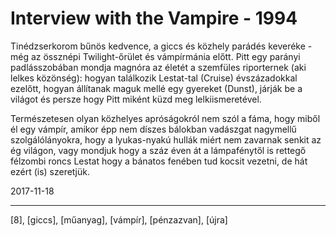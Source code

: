 # Interview with the Vampire - 1994

Tinédzserkorom bűnös kedvence, a giccs és közhely parádés keveréke - még az össznépi Twilight-őrület és vámpírmánia előtt. Pitt egy parányi padlásszobában mondja magnóra az életét a szemfüles riporternek (aki lelkes közönség): hogyan találkozik Lestat-tal (Cruise) évszázadokkal ezelőtt, hogyan állítanak maguk mellé egy gyereket (Dunst), járják be a világot és persze hogy Pitt miként küzd meg lelkiismeretével.

Természetesen olyan közhelyes apróságokról nem szól a fáma, hogy miből él egy vámpír, amikor épp nem díszes bálokban vadászgat nagymellű szolgálólányokra, hogy a lyukas-nyakú hullák miért nem zavarnak senkit az ég világon, vagy mondjuk hogy a száz éven át a lámpafénytől is rettegő félzombi roncs Lestat hogy a bánatos fenében tud kocsit vezetni, de hát ezért (is) szeretjük.

2017-11-18

----

[8], [giccs], [műanyag], [vámpír], [pénzazvan], [újra]
